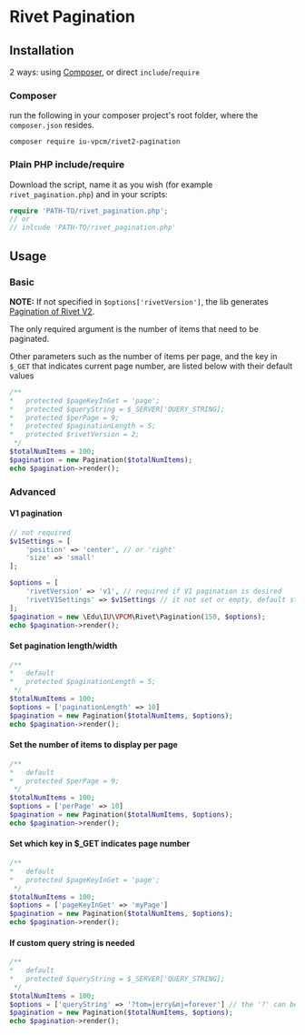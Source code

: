 # Rivet Pagination
## Installation
2 ways: using [Composer](https://getcomposer.org/), or direct `include`/`require`

### Composer
run the following in your composer project's root folder, where the `composer.json` resides.
```shell
composer require iu-vpcm/rivet2-pagination
```
### Plain PHP include/require
Download the script, name it as you wish (for example `rivet_pagination.php`) and in your scripts:
```php
require 'PATH-TO/rivet_pagination.php';
// or 
// inlcude 'PATH-TO/rivet_pagination.php'
```
## Usage
### Basic
**NOTE:** If not specified in `$options['rivetVersion']`, the lib generates [Pagination of Rivet V2](https://v2.rivet.iu.edu/docs/components/pagination/).

The only required argument is the number of items that need to be paginated.

Other parameters such as the number of items per page, and the key in `$_GET` that indicates current page number, are listed below with their default values
```PHP
/**
*   protected $pageKeyInGet = 'page';
*   protected $queryString = $_SERVER['QUERY_STRING];
*   protected $perPage = 9;
*   protected $paginationLength = 5;
*   protected $rivetVersion = 2;
 */
$totalNumItems = 100;
$pagination = new Pagination($totalNumItems);
echo $pagination->render();
```

### Advanced
#### V1 pagination
```PHP
// not required
$v1Settings = [
    'position' => 'center', // or 'right'
    'size' => 'small'
];

$options = [
    'rivetVersion' => 'v1', // required if V1 pagination is desired 
    'rivetV1Settings' => $v1Settings // it not set or empty, default style of V1 will be applied
];
$pagination = new \Edu\IU\VPCM\Rivet\Pagination(150, $options);
echo $pagination->render();
```

#### Set pagination length/width
```PHP
/**
*   default
*   protected $paginationLength = 5;
 */
$totalNumItems = 100;
$options = ['paginationLength' => 10]
$pagination = new Pagination($totalNumItems, $options);
echo $pagination->render();
```

#### Set the number of items to display per page
```PHP
/**
*   default
*   protected $perPage = 9;
 */
$totalNumItems = 100;
$options = ['perPage' => 10]
$pagination = new Pagination($totalNumItems, $options);
echo $pagination->render();
```

#### Set which key in $_GET indicates page number
```PHP
/**
*   default
*   protected $pageKeyInGet = 'page';
 */
$totalNumItems = 100;
$options = ['pageKeyInGet' => 'myPage']
$pagination = new Pagination($totalNumItems, $options);
echo $pagination->render();
```

#### If custom query string is needed
```PHP
/**
*   default
*   protected $queryString = $_SERVER['QUERY_STRING];
 */
$totalNumItems = 100;
$options = ['queryString' => '?tom=jerry&mj=forever'] // the '?' can be omitted 
$pagination = new Pagination($totalNumItems, $options);
echo $pagination->render();
```

